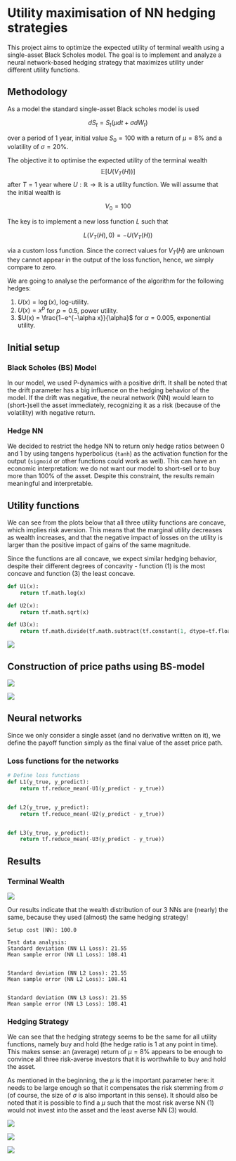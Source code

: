 # Utility maximisation of NN hedging strategies

This project aims to optimize the expected utility of terminal wealth using a single-asset Black Scholes model. The goal is to implement and analyze a neural network-based hedging strategy that maximizes utility under different utility functions.

## Methodology

As a model the standard single-asset Black scholes model is used

$$dS_t = S_t(\mu dt + \sigma dW_t)$$

over a period of 1 year, initial value $S_0 = 100$ with a return of $\mu = 8\%$ and a volatility of $\sigma = 20\%$.
 
The objective it to optimise the expected utility of the terminal wealth 
$$\mathbb{E}[U(V_T (H))]$$
after $T = 1$ year where $U : \mathbb{R} \rightarrow \mathbb{R}$ is a utility function. We will assume that the initial wealth is

$$V_0 = 100$$
 
The key is to implement a new loss function $L$ such that

$$
L(V_T(H), 0) = −U(V_T(H))
$$

via a custom loss function. Since the correct values for $V_T(H)$ are unknown they cannot appear in the output of the loss function, hence, we simply compare to zero.
 
We are going to analyse the performance of the algorithm for the following hedges:
1. $U(x) = \log(x)$, log-utility.
2. $U(x) = x^p$ for $p = 0.5,$ power utility.
3. $U(x) = \frac{1−e^{−\alpha x}}{\alpha}$ for $\alpha = 0.005$, exponential utility.


## Initial setup

### Black Scholes (BS) Model

In our model, we used P-dynamics with a positive drift. It shall be noted that the drift parameter has a big influence on the hedging behavior of the model. If the drift was negative, the neural network (NN) would learn to (short-)sell the asset immediately, recognizing it as a risk (because of the volatility) with negative return.

### Hedge NN

We decided to restrict the hedge NN to return only hedge ratios between 0 and 1 by using tangens hyperbolicus (`tanh`) as the activation function for the output (`sigmoid` or other functions could work as well). This can have an economic interpretation: we do not want our model to short-sell or to buy more than 100% of the asset. Despite this constraint, the results remain meaningful and interpretable.

## Utility functions

We can see from the plots below that all three utility functions are concave, which implies risk aversion. This means that the marginal utility decreases as wealth increases, and that the negative impact of losses on the utility is larger than the positive impact of gains of the same magnitude.

Since the functions are all concave, we expect similar hedging behavior, despite their different degrees of concavity - function (1) is the most concave and function (3) the least concave.

```python
def U1(x):
    return tf.math.log(x)

def U2(x):
    return tf.math.sqrt(x)

def U3(x):
    return tf.math.divide(tf.math.subtract(tf.constant(1, dtype=tf.float32), tf.math.exp(tf.math.multiply(tf.constant(-0.005, dtype=tf.float32), x))), tf.constant(0.005, dtype=tf.float32))
```

![](out/fig1.png)


## Construction of price paths using BS-model

![](out/fig2.png)

![](out/fig3.png)

## Neural networks

Since we only consider a single asset (and no derivative written on it), we define the payoff function simply as the final value of the asset price path.

### Loss functions for the networks

```python
# Define loss functions
def L1(y_true, y_predict):
    return tf.reduce_mean(-U1(y_predict - y_true))


def L2(y_true, y_predict):
    return tf.reduce_mean(-U2(y_predict - y_true))


def L3(y_true, y_predict):
    return tf.reduce_mean(-U3(y_predict - y_true))
```

## Results

### Terminal Wealth

![](out/fig4.png)

Our results indicate that the wealth distribution of our 3 NNs are (nearly) the same, because they used (almost) the same hedging strategy!

```
Setup cost (NN): 100.0

Test data analysis:
Standard deviation (NN L1 Loss): 21.55
Mean sample error (NN L1 Loss): 108.41


Standard deviation (NN L2 Loss): 21.55
Mean sample error (NN L2 Loss): 108.41


Standard deviation (NN L3 Loss): 21.55
Mean sample error (NN L3 Loss): 108.41
```

### Hedging Strategy

We can see that the hedging strategy seems to be the same for all utility functions, namely buy and hold (the hedge ratio is 1 at any point in time). This makes sense: an (average) return of $\mu=8$\% appears to be enough to convince all three risk-averse investors that it is worthwhile to buy and hold the asset.

As mentioned in the beginning, the $\mu$ is the important parameter here: it needs to be large enough so that it compensates the risk stemming from $\sigma$ (of course, the size of $\sigma$ is also important in this sense). It should also be noted that it is possible to find a $\mu$ such that the most risk averse NN (1) would not invest into the asset and the least averse NN (3) would.

![](out/fig5.png)

![](out/fig6.png)

![](out/fig7.png)

